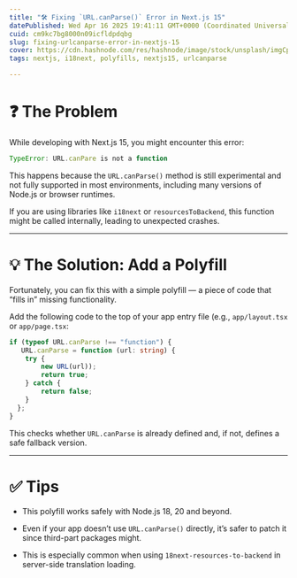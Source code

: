 ```yaml
---
title: "🛠 Fixing `URL.canParse()` Error in Next.js 15"
datePublished: Wed Apr 16 2025 19:41:11 GMT+0000 (Coordinated Universal Time)
cuid: cm9kc7bg8000n09icfldpdqbg
slug: fixing-urlcanparse-error-in-nextjs-15
cover: https://cdn.hashnode.com/res/hashnode/image/stock/unsplash/imgCpfIMoRw/upload/3debae043410b1a1a00e1bcd1cae9e46.jpeg
tags: nextjs, i18next, polyfills, nextjs15, urlcanparse

---
```


# **❓ The Problem**

While developing with Next.js 15, you might encounter this error:

```javascript
TypeError: URL.canPare is not a function
```

This happens because the `URL.canParse()` method is still experimental and not fully supported in most environments, including many versions of Node.js or browser runtimes.

If you are using libraries like `i18next` or `resourcesToBackend`, this function might be called internally, leading to unexpected crashes.

---

# **💡 The Solution: Add a Polyfill**

Fortunately, you can fix this with a simple polyfill — a piece of code that “fills in” missing functionality.

Add the following code to the top of your app entry file (e.g., `app/layout.tsx` or `app/page.tsx`:

```typescript
if (typeof URL.canParse !== "function") {
   URL.canParse = function (url: string) {
    try {
        new URL(url));
        return true;
    } catch {
        return false;
    }
  };
}
```

This checks whether `URL.canParse` is already defined and, if not, defines a safe fallback version.

---

# **✅ Tips**

* This polyfill works safely with Node.js 18, 20 and beyond.
    
* Even if your app doesn’t use `URL.canParse()` directly, it’s safer to patch it since third-part packages might.
    
* This is especially common when using `18next-resources-to-backend` in server-side translation loading.